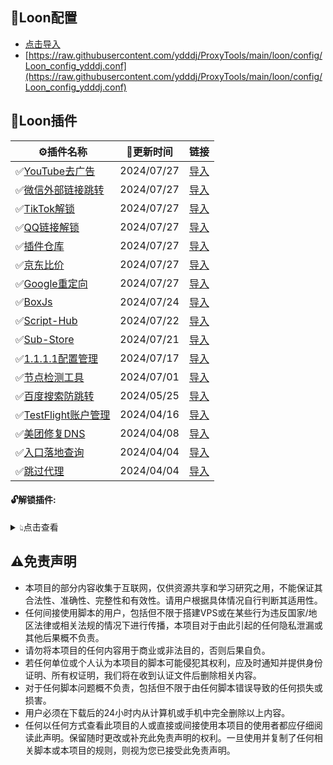 ## 🎈Loon配置
  - [点击导入](https://www.nsloon.com/openloon/import?sub=https://raw.githubusercontent.com/ydddj/ProxyTools/main/loon/config/Loon_config_ydddj.conf)
  - [https://raw.githubusercontent.com/ydddj/ProxyTools/main/loon/config/Loon_config_ydddj.conf](https://raw.githubusercontent.com/ydddj/ProxyTools/main/loon/config/Loon_config_ydddj.conf)
## 🎈Loon插件
| ⚙插件名称 | 📌更新时间 | 链接 |
| - | - | - |
| ✅[YouTube去广告](https://raw.githubusercontent.com/ydddj/proxy_tools/main/loon/plugin/youtube_remove_ads.plugin) | 2024/07/27 | [导入](https://www.nsloon.com/openloon/import?plugin=https://raw.githubusercontent.com/ydddj/proxy_tools/main/loon/plugin/youtube_remove_ads.plugin) |
| ✅[微信外部链接跳转](https://raw.githubusercontent.com/ydddj/proxy_tools/main/loon/plugin/weixin_redirect.plugin) | 2024/07/27 | [导入](https://www.nsloon.com/openloon/import?plugin=https://raw.githubusercontent.com/ydddj/proxy_tools/main/loon/plugin/weixin_redirect.plugin) |
| ✅[TikTok解锁](https://raw.githubusercontent.com/ydddj/proxy_tools/main/loon/plugin/tiktok_redirect.plugin) | 2024/07/27 | [导入](https://www.nsloon.com/openloon/import?plugin=https://raw.githubusercontent.com/ydddj/proxy_tools/main/loon/plugin/tiktok_redirect.plugin) |
| ✅[QQ链接解锁](https://raw.githubusercontent.com/ydddj/proxy_tools/main/loon/plugin/qq_redirect.plugin) | 2024/07/27 | [导入](https://www.nsloon.com/openloon/import?plugin=https://raw.githubusercontent.com/ydddj/proxy_tools/main/loon/plugin/qq_redirect.plugin) |
| ✅[插件仓库](https://raw.githubusercontent.com/ydddj/proxy_tools/main/loon/plugin/loon_gallery.plugin) | 2024/07/27 | [导入](https://www.nsloon.com/openloon/import?plugin=https://raw.githubusercontent.com/ydddj/proxy_tools/main/loon/plugin/loon_gallery.plugin) |
| ✅[京东比价](https://raw.githubusercontent.com/ydddj/proxy_tools/main/loon/plugin/jd_price.plugin) | 2024/07/27 | [导入](https://www.nsloon.com/openloon/import?plugin=https://raw.githubusercontent.com/ydddj/proxy_tools/main/loon/plugin/jd_price.plugin) |
| ✅[Google重定向](https://raw.githubusercontent.com/ydddj/proxy_tools/main/loon/plugin/google_redirect.plugin) | 2024/07/27 | [导入](https://www.nsloon.com/openloon/import?plugin=https://raw.githubusercontent.com/ydddj/proxy_tools/main/loon/plugin/google_redirect.plugin) |
| ✅[BoxJs](https://raw.githubusercontent.com/ydddj/proxy_tools/main/loon/plugin/boxjs.plugin) | 2024/07/24 | [导入](https://www.nsloon.com/openloon/import?plugin=https://raw.githubusercontent.com/ydddj/proxy_tools/main/loon/plugin/boxjs.plugin) |
| ✅[Script-Hub](https://raw.githubusercontent.com/ydddj/proxy_tools/main/loon/plugin/script_hub.plugin) | 2024/07/22 | [导入](https://www.nsloon.com/openloon/import?plugin=https://raw.githubusercontent.com/ydddj/proxy_tools/main/loon/plugin/script_hub.plugin) |
| ✅[Sub-Store](https://raw.githubusercontent.com/ydddj/proxy_tools/main/loon/plugin/sub_store.plugin) | 2024/07/21 | [导入](https://www.nsloon.com/openloon/import?plugin=https://raw.githubusercontent.com/ydddj/proxy_tools/main/loon/plugin/sub_store.plugin) |
| ✅[1.1.1.1配置管理](https://raw.githubusercontent.com/ydddj/proxy_tools/main/loon/plugin/1.1.1.1.plugin) | 2024/07/17 | [导入](https://www.nsloon.com/openloon/import?plugin=https://raw.githubusercontent.com/ydddj/proxy_tools/main/loon/plugin/1.1.1.1.plugin) |
| ✅[节点检测工具](https://raw.githubusercontent.com/ydddj/proxy_tools/main/loon/plugin/loon_node_tool.plugin) | 2024/07/01 | [导入](https://www.nsloon.com/openloon/import?plugin=https://raw.githubusercontent.com/ydddj/proxy_tools/main/loon/plugin/loon_node_tool.plugin) |
| ✅[百度搜索防跳转](https://raw.githubusercontent.com/ydddj/proxy_tools/main/loon/plugin/baidu_redirect.plugin) | 2024/05/25 | [导入](https://www.nsloon.com/openloon/import?plugin=https://raw.githubusercontent.com/ydddj/proxy_tools/main/loon/plugin/baidu_redirect.plugin) |
| ✅[TestFlight账户管理](https://raw.githubusercontent.com/ydddj/proxy_tools/main/loon/plugin/tf_account.plugin) | 2024/04/16 | [导入](https://www.nsloon.com/openloon/import?plugin=https://raw.githubusercontent.com/ydddj/proxy_tools/main/loon/plugin/tf_account.plugin) |
| ✅[美团修复DNS](https://raw.githubusercontent.com/ydddj/proxy_tools/main/loon/plugin/meituan_fix.plugin) | 2024/04/08 | [导入](https://www.nsloon.com/openloon/import?plugin=https://raw.githubusercontent.com/ydddj/proxy_tools/main/loon/plugin/meituan_fix.plugin) |
| ✅[入口落地查询](https://raw.githubusercontent.com/ydddj/proxy_tools/main/loon/plugin/loon_netisp.plugin) | 2024/04/04 | [导入](https://www.nsloon.com/openloon/import?plugin=https://raw.githubusercontent.com/ydddj/proxy_tools/main/loon/plugin/loon_netisp.plugin) |
| ✅[跳过代理](https://raw.githubusercontent.com/ydddj/proxy_tools/main/loon/plugin/loon_general.plugin) | 2024/04/04 | [导入](https://www.nsloon.com/openloon/import?plugin=https://raw.githubusercontent.com/ydddj/proxy_tools/main/loon/plugin/loon_general.plugin) |
#### 🔓解锁插件:
<details>
<summary>👆︎点击查看</summary>
<ul>

| 🔓插件名称 | 📌更新时间 | 链接 |
| - | - | - |
| ✅[芒果TV解锁](https://raw.githubusercontent.com/ydddj/proxy_tools/main/loon/plugin/mangguotv.plugin) | 2024/07/20 | [导入](https://www.nsloon.com/openloon/import?plugin=https://raw.githubusercontent.com/ydddj/proxy_tools/main/loon/plugin/mangguotv.plugin) |
| ✅[酷我音乐&畅听解锁](https://raw.githubusercontent.com/ydddj/proxy_tools/main/loon/plugin/kuwo.plugin) | 2024/07/18 | [导入](https://www.nsloon.com/openloon/import?plugin=https://raw.githubusercontent.com/ydddj/proxy_tools/main/loon/plugin/kuwo.plugin) |
| ✅[Documents解锁](https://raw.githubusercontent.com/ydddj/proxy_tools/main/loon/plugin/documents.plugin) | 2024/07/11 | [导入](https://www.nsloon.com/openloon/import?plugin=https://raw.githubusercontent.com/ydddj/proxy_tools/main/loon/plugin/documents.plugin) |
| ✅[网易云音乐解锁](https://raw.githubusercontent.com/ydddj/proxy_tools/main/loon/plugin/wangyiyun.plugin) | 2024/06/18 | [导入](https://www.nsloon.com/openloon/import?plugin=https://raw.githubusercontent.com/ydddj/proxy_tools/main/loon/plugin/wangyiyun.plugin) |
| ✅[Gp4o解锁](https://raw.githubusercontent.com/ydddj/proxy_tools/main/loon/plugin/gp4o.plugin) | 2024/05/19 | [导入](https://www.nsloon.com/openloon/import?plugin=https://raw.githubusercontent.com/ydddj/proxy_tools/main/loon/plugin/gp4o.plugin) |
| ✅[彩云天气解锁](https://raw.githubusercontent.com/ydddj/proxy_tools/main/loon/plugin/caiyuntianqi.plugin) | 2024/04/26 | [导入](https://www.nsloon.com/openloon/import?plugin=https://raw.githubusercontent.com/ydddj/proxy_tools/main/loon/plugin/caiyuntianqi.plugin) |
| ✅[寻简解锁](https://raw.githubusercontent.com/ydddj/proxy_tools/main/loon/plugin/xunjian.plugin) | 2024/04/08 | [导入](https://www.nsloon.com/openloon/import?plugin=https://raw.githubusercontent.com/ydddj/proxy_tools/main/loon/plugin/xunjian.plugin) |
| ✅[美图秀秀解锁](https://raw.githubusercontent.com/ydddj/proxy_tools/main/loon/plugin/meituxiuxiu.plugin) | 2024/04/08 | [导入](https://www.nsloon.com/openloon/import?plugin=https://raw.githubusercontent.com/ydddj/proxy_tools/main/loon/plugin/meituxiuxiu.plugin) |
| ✅[Adguard解锁](https://raw.githubusercontent.com/ydddj/proxy_tools/main/loon/plugin/adguard.plugin) | 2024/04/08 | [导入](https://www.nsloon.com/openloon/import?plugin=https://raw.githubusercontent.com/ydddj/proxy_tools/main/loon/plugin/adguard.plugin) |
| ✅[咪咕音乐解锁](https://raw.githubusercontent.com/ydddj/proxy_tools/main/loon/plugin/miguyinyue.plugin) | 2024/04/02 | [导入](https://www.nsloon.com/openloon/import?plugin=https://raw.githubusercontent.com/ydddj/proxy_tools/main/loon/plugin/miguyinyue.plugin) |
| ✅[GitHub解锁](https://raw.githubusercontent.com/ydddj/proxy_tools/main/loon/plugin/github.plugin) | 2024/03/24 | [导入](https://www.nsloon.com/openloon/import?plugin=https://raw.githubusercontent.com/ydddj/proxy_tools/main/loon/plugin/github.plugin) |
</ul>
</details>

## ⚠️免责声明
- 本项目的部分内容收集于互联网，仅供资源共享和学习研究之用，不能保证其合法性、准确性、完整性和有效性。请用户根据具体情况自行判断其适用性。
- 任何间接使用脚本的用户，包括但不限于搭建VPS或在某些行为违反国家/地区法律或相关法规的情况下进行传播，本项目对于由此引起的任何隐私泄漏或其他后果概不负责。
- 请勿将本项目的任何内容用于商业或非法目的，否则后果自负。
- 若任何单位或个人认为本项目的脚本可能侵犯其权利，应及时通知并提供身份证明、所有权证明，我们将在收到认证文件后删除相关内容。
- 对于任何脚本问题概不负责，包括但不限于由任何脚本错误导致的任何损失或损害。
- 用户必须在下载后的24小时内从计算机或手机中完全删除以上内容。
- 任何以任何方式查看此项目的人或直接或间接使用本项目的使用者都应仔细阅读此声明。保留随时更改或补充此免责声明的权利。一旦使用并复制了任何相关脚本或本项目的规则，则视为您已接受此免责声明。
